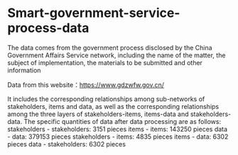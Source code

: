 # Smart-government-service-process-data

The data comes from the government process disclosed by the China Government Affairs Service network, including the name of the matter, the subject of implementation, the materials to be submitted and other information


Data from this website：https://www.gdzwfw.gov.cn/

It includes the corresponding relationships among sub-networks of stakeholders, items and data, as well as the corresponding relationships among the three layers of stakeholders-items, items-data and stakeholders-data. The specific quantities of data after data processing are as follows:
stakeholders - stakeholders: 3151 pieces
items        -        items: 143250 pieces
data         -         data: 379153 pieces
stakeholders -        items: 4835 pieces
items        -         data: 6302 pieces
data         - stakeholders: 6302 pieces
